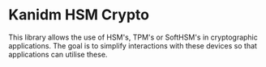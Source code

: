 # Kanidm HSM Crypto

This library allows the use of HSM's, TPM's or SoftHSM's in cryptographic applications. The goal
is to simplify interactions with these devices so that applications can utilise these.
